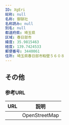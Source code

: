 ```yaml
---
ID: XgEri
総称: null
名称: 御獄社
名称読み: null
別名: null
都道府県: 埼玉県
区域: 春日部市
緯度: 35.9815463
経度: 139.7424533
郵便番号: 3440061
住所: 埼玉県春日部市粕壁５６０８
---
```


## その他

### 参考URL

| URL | 説明          |
| --- | ------------- |
|     | OpenStreetMap |
